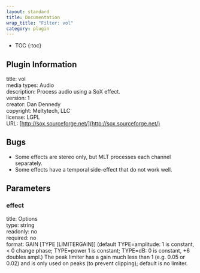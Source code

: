 ```yaml
---
layout: standard
title: Documentation
wrap_title: "Filter: vol"
category: plugin
---
```

* TOC
{:toc}

## Plugin Information

title: vol  
media types:
Audio  
description: Process audio using a SoX effect.  
version: 1  
creator: Dan Dennedy  
copyright: Meltytech, LLC  
license: LGPL  
URL: [http://sox.sourceforge.net/](http://sox.sourceforge.net/)  

## Bugs

* Some effects are stereo only, but MLT processes each channel separately.
* Some effects have a temporal side-effect that do not work well.


## Parameters

### effect

title: Options    
type: string  
readonly: no  
required: no  
format: GAIN [TYPE [LIMITERGAIN]]
	(default TYPE=amplitude: 1 is constant, < 0 change phase;
	TYPE=power 1 is constant; TYPE=dB: 0 is constant, +6 doubles ampl.)
	The peak limiter has a gain much less than 1 (e.g. 0.05 or 0.02) and
	is only used on peaks (to prevent clipping); default is no limiter.
  

